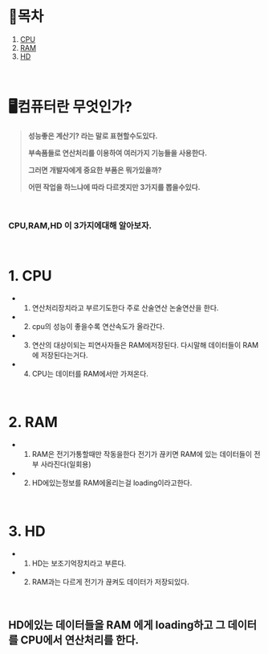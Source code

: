 # 🔖목차
 
1. [CPU](#1-CPU) <br/>
2. [RAM](#2-Ram) <br/>
3. [HD](#3-HD) <br/>

<br/>

# 🖥️컴퓨터란 무엇인가?

> **성능좋은 계산기? 라는 말로 표현할수도있다.**
>
> **부속품들로 연산처리를 이용하여 여러가지 기능들을 사용한다.**
>
> **그러면 개발자에게 중요한 부품은 뭐가있을까?** 
>
> **어떤 작업을 하느냐에 따라 다르겟지만 3가지를 뽑을수있다.**

<br/>

### CPU,RAM,HD 이 3가지에대해 알아보자.

<br/>



# 1. CPU

- 1. 연산처리장치라고 부르기도한다 주로 산술연산 논술연산을 한다.

- 2. cpu의 성능이 좋을수록 연산속도가 올라간다.

- 3. 연산의 대상이되는 피연사자들은 RAM에저장된다. 다시말해 데이터들이 RAM에 저장된다는거다.

- 4. CPU는 데이터를 RAM에서만 가져온다.

<br/>

# 2. RAM

- 1. RAM은 전기가통할때만 작동을한다 전기가 끊키면 RAM에 있는 데이터들이 전부 사라진다(일회용)
- 2. HD에있는정보를 RAM에올리는걸 loading이라고한다.

<br/>

# 3. HD
- 1. HD는 보조기억장치라고 부른다.
- 2. RAM과는 다르게 전기가 끊켜도 데이터가 저장되있다.

<br/>

## HD에있는 데이터들을 RAM 에게 loading하고 그 데이터를 CPU에서 연산처리를 한다.


	
